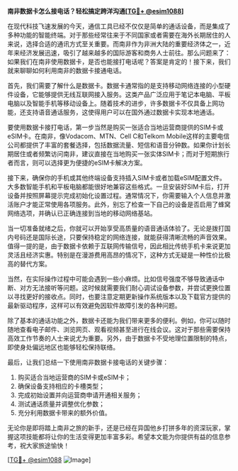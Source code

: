 **南非数据卡怎么接电话？轻松搞定跨洋沟通[[TG💪+ @esim1088](https://t.me/s/esim1088)]**

在现代科技飞速发展的今天，通信工具已经不仅仅是简单的通话设备，而是集成了多种功能的智能终端。对于那些经常往来于不同国家或者需要在海外长期居住的人来说，选择合适的通讯方式至关重要。而南非作为非洲大陆的重要经济体之一，近年来经济发展迅速，吸引了越来越多的国际游客和商务人士前往。那么问题来了：如果我们在南非使用数据卡，是否也能接打电话呢？答案是肯定的！接下来，我们就来聊聊如何利用南非的数据卡接通电话。

首先，我们需要了解什么是数据卡。数据卡通常指的是支持移动网络连接的小型硬件设备，它能够提供无线互联网接入服务。这类产品广泛应用于笔记本电脑、平板电脑以及智能手机等移动设备上。随着技术的进步，许多数据卡不仅具备上网功能，还支持语音通话服务，这使得用户可以在国外通过数据卡实现本地通话。

要使用数据卡接打电话，第一步当然是购买一张适合当地运营商提供的SIM卡或eSIM卡。在南非，像Vodacom、MTN、Cell C和Telkom Mobile这样的主要电信公司都提供了丰富的套餐选择，包括数据流量、短信和语音分钟数。如果你计划长期居住或者频繁访问南非，建议直接在当地购买一张实体SIM卡；而对于短期旅行者而言，则可以选择更为便捷的eSIM卡解决方案。

接下来，确保你的手机或其他终端设备支持插入SIM卡或者加载eSIM配置文件。大多数智能手机和平板电脑都能很好地兼容这些格式。一旦安装好SIM卡后，打开设备并按照屏幕提示完成初始化设置过程。通常情况下，你需要输入个人信息并激活账户才能正常使用各项服务。此外，别忘了检查一下自己的设备是否启用了蜂窝网络选项，并确认已正确连接到当地的移动网络基站。

当一切准备就绪之后，你就可以开始享受高质量的语音通话体验了。无论是拨打国内号码还是国际长途，只要保持稳定的网络连接，就能获得清晰流畅的声音效果。值得一提的是，由于数据卡依赖于互联网传输信号，因此相比传统手机卡来说更加灵活且经济实惠。特别是在漫游费用高昂的情况下，这种方式无疑是一种性价比极高的替代方案。

当然，在实际操作过程中可能会遇到一些小麻烦。比如信号强度不够导致通话中断、对方无法接听等问题。这时候就需要我们耐心调试设备参数，并尝试更换位置以寻找更好的接收点。同时，也要注意定期更新操作系统版本以及下载官方提供的最新驱动程序，这样可以有效避免因软件故障引发的各种问题。

除了基本的通话功能之外，数据卡还能为我们带来更多的便利。例如，你可以随时随地查看电子邮件、浏览网页、观看视频甚至进行在线会议。这对于那些需要保持高效工作节奏的人士来说尤为重要。另外，由于数据卡不受地理位置限制的特点，即使身处偏远地区也能够轻松保持联络。

最后，让我们总结一下使用南非数据卡接电话的关键步骤：
1. 购买适合当地运营商的SIM卡或eSIM卡；
2. 确保设备支持相应的卡槽类型；
3. 完成初始设置并向运营商申请开通相关服务；
4. 测试通话质量并调整优化参数；
5. 充分利用数据卡带来的额外价值。

无论你是即将踏上南非之旅的新手，还是已经在异国他乡打拼多年的资深玩家，掌握这项技能都将让你的生活变得更加丰富多彩。希望本文能为你提供有益的信息参考，祝大家旅途愉快！

[[TG💪+ @esim1088](https://t.me/s/esim1088) ![Image](https://i.postimg.cc/4NQfJmqS/Snipaste-2025-05-13-00-14-12.png)]